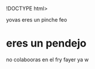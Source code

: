 !DOCTYPE html>
<html lang="en">
<head>
    <meta charset="UTF-8">
    <meta name="viewport" content="width=device-width, initial-scale=1.0">
    <title>texto para yovas</title>
</head>
<body>
    yovas eres un pinche feo
    <h1>eres un pendejo</h1>
    no colabooras en el fry fayer ya w
</body>
</html>
